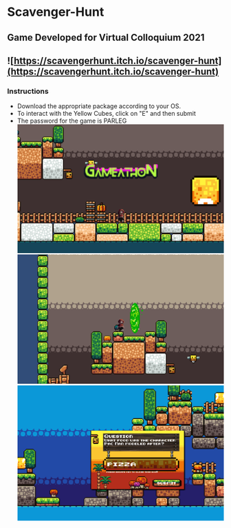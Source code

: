 # Scavenger-Hunt
## Game Developed for Virtual Colloquium 2021
## ![https://scavengerhunt.itch.io/scavenger-hunt](https://scavengerhunt.itch.io/scavenger-hunt)
### Instructions 
* Download the appropriate package according to your OS.
* To interact with the Yellow Cubes, click on "E" and then submit
* The password for the game is PARLEG
![](gamea.png)
![](game1.png)
![](game2.png)
